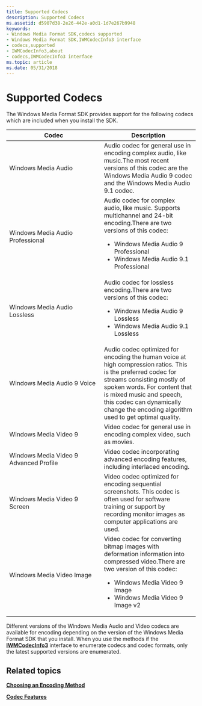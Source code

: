 ```yaml
---
title: Supported Codecs
description: Supported Codecs
ms.assetid: d5907d38-2e26-442e-a0d1-1d7e267b9948
keywords:
- Windows Media Format SDK,codecs supported
- Windows Media Format SDK,IWMCodecInfo3 interface
- codecs,supported
- IWMCodecInfo3,about
- codecs,IWMCodecInfo3 interface
ms.topic: article
ms.date: 05/31/2018
---
```


# Supported Codecs

The Windows Media Format SDK provides support for the following codecs which are included when you install the SDK.



<table>
<colgroup>
<col style="width: 50%" />
<col style="width: 50%" />
</colgroup>
<thead>
<tr class="header">
<th>Codec</th>
<th>Description</th>
</tr>
</thead>
<tbody>
<tr class="odd">
<td>Windows Media Audio</td>
<td>Audio codec for general use in encoding complex audio, like music.The most recent versions of this codec are the Windows Media Audio 9 codec and the Windows Media Audio 9.1 codec.<br/></td>
</tr>
<tr class="even">
<td>Windows Media Audio Professional</td>
<td>Audio codec for complex audio, like music. Supports multichannel and 24-bit encoding.There are two versions of this codec:<br/>
<ul>
<li>Windows Media Audio 9 Professional</li>
<li>Windows Media Audio 9.1 Professional</li>
</ul></td>
</tr>
<tr class="odd">
<td>Windows Media Audio Lossless</td>
<td>Audio codec for lossless encoding.There are two versions of this codec:<br/>
<ul>
<li>Windows Media Audio 9 Lossless</li>
<li>Windows Media Audio 9.1 Lossless</li>
</ul></td>
</tr>
<tr class="even">
<td>Windows Media Audio 9 Voice</td>
<td>Audio codec optimized for encoding the human voice at high compression ratios. This is the preferred codec for streams consisting mostly of spoken words. For content that is mixed music and speech, this codec can dynamically change the encoding algorithm used to get optimal quality.</td>
</tr>
<tr class="odd">
<td>Windows Media Video 9</td>
<td>Video codec for general use in encoding complex video, such as movies.</td>
</tr>
<tr class="even">
<td>Windows Media Video 9 Advanced Profile</td>
<td>Video codec incorporating advanced encoding features, including interlaced encoding.</td>
</tr>
<tr class="odd">
<td>Windows Media Video 9 Screen</td>
<td>Video codec optimized for encoding sequential screenshots. This codec is often used for software training or support by recording monitor images as computer applications are used.</td>
</tr>
<tr class="even">
<td>Windows Media Video Image</td>
<td>Video codec for converting bitmap images with deformation information into compressed video.There are two version of this codec:<br/>
<ul>
<li>Windows Media Video 9 Image</li>
<li>Windows Media Video 9 Image v2</li>
</ul></td>
</tr>
</tbody>
</table>



 

Different versions of the Windows Media Audio and Video codecs are available for encoding depending on the version of the Windows Media Format SDK that you install. When you use the methods if the [**IWMCodecInfo3**](/windows/desktop/api/wmsdkidl/nn-wmsdkidl-iwmcodecinfo3) interface to enumerate codecs and codec formats, only the latest supported versions are enumerated.

## Related topics

<dl> <dt>

[**Choosing an Encoding Method**](choosing-an-encoding-method.md)
</dt> <dt>

[**Codec Features**](codec-features.md)
</dt> </dl>

 

 






